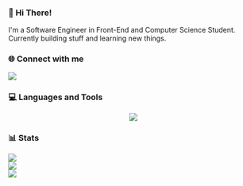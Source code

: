### 💫 Hi There!

I'm a Software Engineer in Front-End and Computer Science Student.
Currently building stuff and learning new things.

### 🌐 Connect with me

<p align="left">
  <a href="https://www.linkedin.com/in/amrtamer23/">
    <img src="https://skillicons.dev/icons?i=linkedin" />
  </a>
</p>

### 💻 Languages and Tools

<p align="center">
  <img src="https://skillicons.dev/icons?i=html,css,cpp,py,js,ts,nodejs,tailwindcss,vue,react,next,astro,firebase&perline=5" />
</p>

### 📊 Stats

![](https://github-readme-stats.vercel.app/api?username=AmrTamer23&theme=merko&hide_border=false&include_all_commits=false&count_private=true)<br/>
![](https://github-readme-streak-stats.herokuapp.com/?user=AmrTamer23&theme=merko&hide_border=false)<br/>
![](https://github-readme-stats.vercel.app/api/top-langs/?username=AmrTamer23&theme=merko&hide_border=false&include_all_commits=false&count_private=true&layout=compact)
